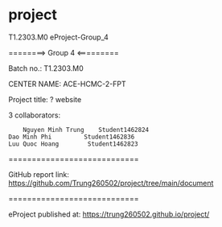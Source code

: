 # project

T1.2303.M0 
eProject-Group_4


========> Group 4 <=========

Batch no.: T1.2303.M0

CENTER NAME: ACE-HCMC-2-FPT

Project title: ? website

3 collaborators:

    	Nguyen Minh Trung	 Student1462824
	Dao Minh Phi 		 Student1462836
	Luu Quoc Hoang	      Student1462823

============================

GitHub report link: https://github.com/Trung260502/project/tree/main/document

============================

eProject published at: https://trung260502.github.io/project/


